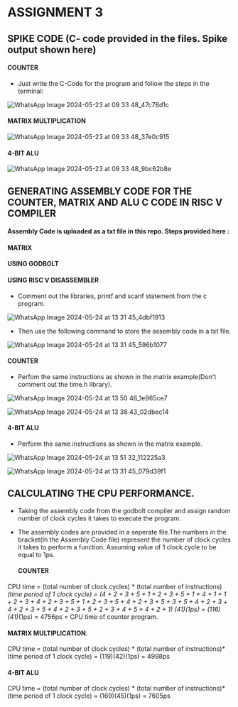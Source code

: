 # ASSIGNMENT 3

## SPIKE CODE (C- code provided in the files. Spike output shown here)
#### COUNTER

- Just write the C-Code for the program and follow the steps in the terminal:

![WhatsApp Image 2024-05-23 at 09 33 48_47c78d1c](https://github.com/SoahamMoulree/RISC-V-Repo/assets/169994191/b9732359-7d9c-447f-bb18-cbdd2f8c6a21)

#### MATRIX MULTIPLICATION

![WhatsApp Image 2024-05-23 at 09 33 48_37e0c915](https://github.com/SoahamMoulree/RISC-V-Repo/assets/169994191/31d4e023-d0f6-467e-8062-9864b26bfadc)

#### 4-BIT ALU

![WhatsApp Image 2024-05-23 at 09 33 48_9bc62b8e](https://github.com/SoahamMoulree/RISC-V-Repo/assets/169994191/48dc6878-4757-4d95-8e74-c417270dd5cf)

## GENERATING ASSEMBLY CODE FOR THE COUNTER, MATRIX AND ALU C CODE IN RISC V COMPILER

#### Assembly Code is uploaded as a txt file in this repo. Steps provided here :

#### MATRIX
#### USING GODBOLT

#### USING RISC V DISASSEMBLER
  - Comment out the libraries, printf and scanf statement from the c program.
  
 ![WhatsApp Image 2024-05-24 at 13 31 45_4dbf1913](https://github.com/SoahamMoulree/RISC-V-Repo/assets/169994191/8c082269-9b2e-4623-a989-03b336fb4e30)

  - Then use the following command to store the assembly code in a txt file.

![WhatsApp Image 2024-05-24 at 13 31 45_596b1077](https://github.com/SoahamMoulree/RISC-V-Repo/assets/169994191/ba3f3f08-19a3-4a90-8c7d-da2a70c6a5c0)
   
#### COUNTER
  - Perfom the same instructions as shown in the matrix example(Don't comment out the time.h library).

![WhatsApp Image 2024-05-24 at 13 50 46_1e965ce7](https://github.com/SoahamMoulree/RISC-V-Repo/assets/169994191/c90768a1-e0cd-435e-aae7-89ea30553467)


![WhatsApp Image 2024-05-24 at 13 38 43_02dbec14](https://github.com/SoahamMoulree/RISC-V-Repo/assets/169994191/8956d912-dfe0-44d2-af8b-2d4766831eaf)

#### 4-BIT ALU
  - Perform the same instructions as shown in the matrix example.

![WhatsApp Image 2024-05-24 at 13 51 32_112225a3](https://github.com/SoahamMoulree/RISC-V-Repo/assets/169994191/9daa5130-0263-4a17-be36-e859cd683fd0)

![WhatsApp Image 2024-05-24 at 13 31 45_079d39f1](https://github.com/SoahamMoulree/RISC-V-Repo/assets/169994191/da866149-839f-44c7-9673-86465a10d309)

## CALCULATING THE CPU PERFORMANCE.

- Taking the assembly code from the godbolt compiler and assign random number of clock cycles it takes to execute the program.

- The assembly codes are provided in a seperate file.The numbers in the bracket(In the Assembly Code file) represent the number of clock cycles it takes to perform a function. Assuming value of 1 clock cycle to be equal to 1ps.
    

  #### COUNTER

 CPU time = (total number of clock cycles) * (total number of instructions)*(time period of 1 clock cycle)
          =   (4 + 2 + 3 + 5 + 1 + 2 + 3 + 5 + 1 + 4 + 1 + 1 + 2 + 3 + 4 + 2 + 3 + 5 + 1 + 2 + 3 + 5 + 4 + 2 + 3 + 5 + 3 + 5 + 4 + 2 + 3 + 4 + 2 + 3 + 5 + 4 + 2 + 3 + 5 + 2 + 3 + 4 + 5 + 4 + 2 + 1) *(41)(1ps)
          = (116)*(41)*(1ps) = 4756ps = CPU time of counter program.
          

#### MATRIX MULTIPLICATION.    

CPU time = (total number of clock cycles) * (total number of instructions)*(time period of 1 clock cycle)
         = (119)(42)(1ps) = 4998ps


#### 4-BIT ALU   

CPU time = (total number of clock cycles) * (total number of instructions)*(time period of 1 clock cycle)
         = (169)(45)(1ps) = 7605ps






